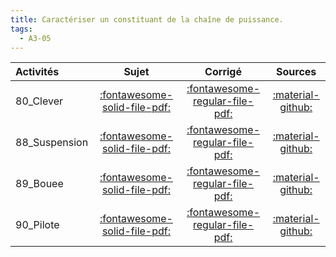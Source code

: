 ```yaml
---
title: Caractériser un constituant de la chaîne de puissance. 
tags:
  - A3-05
---
```

[comment]: <> (Généré automatiquement par make_all_activitess.py, creation_fichiers_activites)

| Activités | Sujet | Corrigé | Sources  | 
| :-------------- | :---: | :-----: | :------: | 
| 80_Clever | [:fontawesome-solid-file-pdf:](http://xpessoles-cpge.fr/pdf/80_Clever_Sujet.pdf) | [:fontawesome-regular-file-pdf:](http://xpessoles-cpge.fr/pdf/80_Clever_Corrige.pdf) | [:material-github:](https://github.com/xpessoles/ExercicesCompetences/tree/main/A3_AnalyseFonctionnelleStructurelle/A3_05_ChainePuissance/80_Clever) |  
| 88_Suspension | [:fontawesome-solid-file-pdf:](http://xpessoles-cpge.fr/pdf/88_Suspension_Sujet.pdf) | [:fontawesome-regular-file-pdf:](http://xpessoles-cpge.fr/pdf/88_Suspension_Corrige.pdf) | [:material-github:](https://github.com/xpessoles/ExercicesCompetences/tree/main/A3_AnalyseFonctionnelleStructurelle/A3_05_ChainePuissance/88_Suspension) |  
| 89_Bouee | [:fontawesome-solid-file-pdf:](http://xpessoles-cpge.fr/pdf/89_Bouee_Sujet.pdf) | [:fontawesome-regular-file-pdf:](http://xpessoles-cpge.fr/pdf/89_Bouee_Corrige.pdf) | [:material-github:](https://github.com/xpessoles/ExercicesCompetences/tree/main/A3_AnalyseFonctionnelleStructurelle/A3_05_ChainePuissance/89_Bouee) |  
| 90_Pilote | [:fontawesome-solid-file-pdf:](http://xpessoles-cpge.fr/pdf/90_Pilote_Sujet.pdf) | [:fontawesome-regular-file-pdf:](http://xpessoles-cpge.fr/pdf/90_Pilote_Corrige.pdf) | [:material-github:](https://github.com/xpessoles/ExercicesCompetences/tree/main/A3_AnalyseFonctionnelleStructurelle/A3_05_ChainePuissance/90_Pilote) |  

